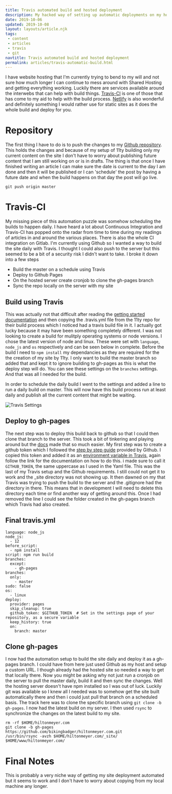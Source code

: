 ```yaml
---
title: Travis automated build and hosted deployment
description: My hacked way of setting up automatic deployments on my hosted server
date: 2019-10-06
updated: 2019-10-08
layout: layouts/article.njk
tags: 
 - content
 - articles
 - travis
 - git
navtitle: Travis automated build and hosted deployment
permalink: articles/travis-automatic-build.html
---
```

I have website hosting that I'm currently trying to bend to my will and not sure how much longer I can continue to mess around with Shared Hosting and getting everything working. Luckily there are services available around the interwebs that can help with build things. [Travis-CI](https://travis-ci.org) is one of those that has come to my aid to help with the build process. [Netlify](https://www.netlify.com/) is also wonderful and definitely something I would rather use for static sites as it does the whole build and deploy for you.

# Repository

The first thing I have to do is to push the changes to my [Github repository](https://github.com/bikingbadger/hiltonmeyer.com). This holds the changes and because of my setup of 11ty building only my current content on the site I don't have to worry about publishing future content that I am still working on or is in drafts. The thing is that once I have finished writing an article I can make sure the date is current to the day I am done and then it will be published or I can 'schedule' the post by having a future date and when the build happens on that day the post will go live.
```
git push origin master
```

# Travis-CI

My missing piece of this automation puzzle was somehow scheduling the builds to happen daily. I have heard a lot about Continuous Integration and Travis-CI has popped onto the radar from time to time during my readings of articles in and around the various places. There is also the whole CI integration on Gitlab. I'm currently using Github so I wanted a way to build the site daily with Travis. I thought I could also push to the server but this seemed to be a bit of a security risk I didn't want to take. I broke it down into a few steps

- Build the master on a schedule using Travis
- Deploy to Github Pages
- On the hosted server create cronjob to clone the gh-pages branch 
- Sync the repo locally on the server with my site

## Build using Travis

This was actually not that difficult after reading the [getting started documentation](https://docs.travis-ci.com/user/tutorial/) and then copying the .travis.yml file from the 11ty repo for their build process which I noticed had a travis build file in it. I actually got lucky because it may have been something completely different. I was not looking to create a build for mulitply operating systems or node versions. I chose the latest version of node and linux. These were set with `language`, `node_js` and `os` respectively and can be seen below in complete. Before the build I need to `npm install` my dependancies as they are required for the the creation of my site by 11ty. I only want to build the master branch so added that and kept it to ignore building to gh-pages as this is what the deploy step will do. You can see these settings on the `branches` settings. And that was all I needed for the build.

In order to schedule the daily build I went to the settings and added a line to run a daily build on master. This will now have this build process run at least daily and publish all the current content that might be waiting.

![Travis Settings](https://res.cloudinary.com/hiltonmeyer-com/image/upload/v1570366009/travis-automation_gtnppp.jpg)

## Deploy to gh-pages

The next step was to deploy this build back to github so that I could then clone that branch to the server. This took a bit of tinkering and playing around but the [docs](https://docs.travis-ci.com/user/deployment/pages/) made that so much easier. My first step was to create a github token which I followed the [step by step guide](https://help.github.com/en/articles/creating-a-personal-access-token-for-the-command-line) provided by Github. I copied this token and added it as an [environment variable in Travis](https://docs.travis-ci.com/user/environment-variables/#default-environment-variables), again follow the link for the documentation on how to do this. i made sure to call it `GITHUB_TOKEN`, the same uppercase as I used in the Yaml file. This was the last of my Travis setup and the Github requirements. I still could not get it to work and the _site directory was not showing up. It then dawned on my that Travis was trying to push the build to the server and the .gitignore had the directory in there. This means that in development I will need to delete this directory each time or find another way of getting around this. Once I had removed the line I could see the folder created in the gh-pages branch which Travis had also created.

## Final travis.yml

```
language: node_js
node_js:
  - 12
before_script:
  - npm install
script: npm run build
branches:
  except:
    - gh-pages
branches:
  only:
    - master    
sudo: false
os:
  - linux
deploy:
  provider: pages
  skip_cleanup: true
  github_token: $GITHUB_TOKEN  # Set in the settings page of your repository, as a secure variable
  keep_history: true
  on:
    branch: master
```    

## Clone gh-pages

I now had the automation setup to build the site daily and deploy it as a gh-pages branch. I could have from here just used Github as my host and setup a custom URL. I though already had the hosted site so needed a way to get that locally there. Now you might be asking why not just run a cronjob on the server to pull the master daily, build it and then sync the changes. Well the hosting server doesn't have npm installed so I was out of luck. Luckily git was available so I knew all I needed was to somehow get the site built automatically there and then i could just pull that branch on a scheduled basis. The track here was to clone the specific branch using `git clone -b gh-pages`. I now had the latest build on my server. I then used `rsync` to synchronize the changes on the latest build to my site.

```
rm -rf $HOME/hiltonmeyer.com
git clone -b gh-pages https://github.com/bikingbadger/hiltonmeyer.com.git
/usr/bin/rsync -avzh $HOME/hiltonmeyer.com/_site/ $HOME/www/hiltonmeyer.com/
```

# Final Notes

This is probably a very niche way of getting my site deployment automated but it seems to work and I don't have to worry about copying from my local machine any longer.